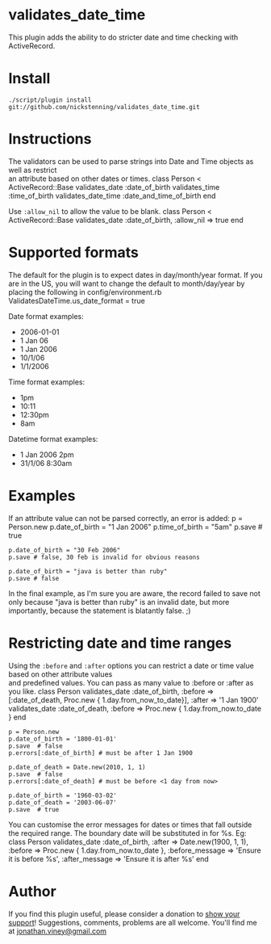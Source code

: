 validates_date_time
===================
This plugin adds the ability to do stricter date and time checking with ActiveRecord.

Install
=======
    ./script/plugin install git://github.com/nickstenning/validates_date_time.git

Instructions
============
The validators can be used to parse strings into Date and Time objects as well as restrict  
an attribute based on other dates or times.
    class Person < ActiveRecord::Base
      validates_date     :date_of_birth
      validates_time     :time_of_birth
      validates_date_time :date_and_time_of_birth
    end
  
Use `:allow_nil` to allow the value to be blank.
    class Person < ActiveRecord::Base
      validates_date :date_of_birth, :allow_nil => true
    end
  
Supported formats
=================
The default for the plugin is to expect dates in day/month/year format. If you are in the
US, you will want to change the default to month/day/year by placing the following in config/environment.rb
    ValidatesDateTime.us_date_format = true
  
Date format examples:
 - 2006-01-01
 - 1 Jan 06
 - 1 Jan 2006
 - 10/1/06
 - 1/1/2006
  
Time format examples:
 - 1pm
 - 10:11
 - 12:30pm
 - 8am

Datetime format examples:
 - 1 Jan 2006 2pm
 - 31/1/06 8:30am

Examples
========
If an attribute value can not be parsed correctly, an error is added: 
    p = Person.new
    p.date_of_birth = "1 Jan 2006"
    p.time_of_birth = "5am"
    p.save # true

    p.date_of_birth = "30 Feb 2006"
    p.save # false, 30 feb is invalid for obvious reasons

    p.date_of_birth = "java is better than ruby"
    p.save # false
  
In the final example, as I'm sure you are aware, the record failed to save not only
because "java is better than ruby" is an invalid date, but more importantly, because the statement is blatantly false. ;) 

Restricting date and time ranges
================================
Using the `:before` and `:after` options you can restrict a date or time value based on other attribute values  
and predefined values. You can pass as many value to :before or :after as you like.
    class Person
      validates_date :date_of_birth, :before => [:date_of_death, Proc.new { 1.day.from_now_to_date}], :after => '1 Jan 1900'
      validates_date :date_of_death, :before => Proc.new { 1.day.from_now.to_date }
    end
  
    p = Person.new
    p.date_of_birth = '1800-01-01'
    p.save  # false
    p.errors[:date_of_birth] # must be after 1 Jan 1900

    p.date_of_death = Date.new(2010, 1, 1)
    p.save  # false
    p.errors[:date_of_death] # must be before <1 day from now>

    p.date_of_birth = '1960-03-02'
    p.date_of_death = '2003-06-07'
    p.save  # true
  
You can customise the error messages for dates or times that fall outside the required range. The boundary date will be substituted in for %s. Eg:
    class Person
      validates_date :date_of_birth, :after => Date.new(1900, 1, 1), :before => Proc.new { 1.day.from_now.to_date }, :before_message => 'Ensure it is before %s', :after_message => 'Ensure it is after %s'
    end

Author
======
If you find this plugin useful, please consider a donation to [show your support](http://www.paypal.com/cgi-bin/webscr?cmd=_send-money)!
Suggestions, comments, problems are all welcome. You'll find me at jonathan.viney@gmail.com